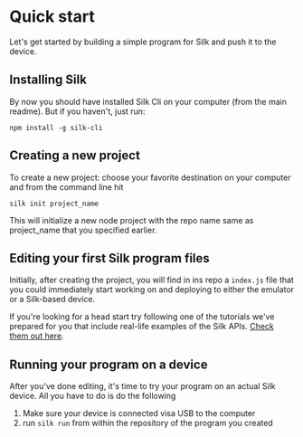 # Quick start

Let's get started by building a simple program for Silk and push it to the device.

## Installing Silk

By now you should have installed Silk Cli on your computer (from the main readme). But if you haven't, just run:

```
npm install -g silk-cli
```

## Creating a new project

To create a new project: choose your favorite destination on your computer and from the command line hit

```
silk init project_name
```

This will initialize a new node project with the repo name same as project_name that you specified earlier.

## Editing your first Silk program files

Initially, after creating the project, you will find in ins repo a `index.js` file that you could immediately start working on and deploying to either the emulator or a Silk-based device.

If you're looking for a head start try following one of the tutorials we've prepared for you that include real-life examples of the Silk APIs. [Check them out here](https://github.com/silklabs/silk/tree/master/docs/tutorial).

## Running your program on a device

After you've done editing, it's time to try your program on an actual Silk device. All you have to do is do the following

1. Make sure your device is connected visa USB to the computer
2. run `silk run` from within the repository of the program you created
